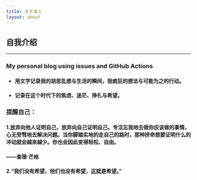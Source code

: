 ```yaml
---
title: 关于本人
layout: about
---
```


## 自我介绍
---
### My personal blog using issues and GitHub Actions

- #### 用文字记录我的胡思乱想与生活的瞬间，我疯狂的想法与可能为之的行动。
- #### 记录在这个时代下的焦虑、迷茫、挣扎与希望。

### 提醒自己：
#### 1.放弃向他人证明自己，放弃向自己证明自己。专注忘我地去做你应该做的事情，心无旁骛地去解决问题。当你脚踏实地的走自己的路时，那种拼命想要证明什么的冲动就会越来越少。你也会因此变得轻松、自由。
#### ——查理·芒格

#### 2.“我们没有希望，他们也没有希望，这就是希望。”
